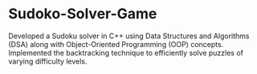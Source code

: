 # Sudoko-Solver-Game
Developed a Sudoku solver in C++ using Data Structures and Algorithms (DSA) along with Object-Oriented Programming (OOP) concepts. Implemented the backtracking technique to efficiently solve puzzles of varying difficulty levels.
